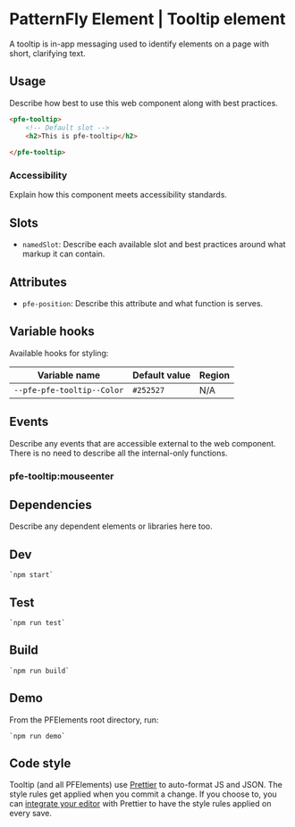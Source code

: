 # PatternFly Element | Tooltip element
A tooltip is in-app messaging used to identify elements on a page with short, clarifying text.

## Usage
Describe how best to use this web component along with best practices.

```html
<pfe-tooltip>
    <!-- Default slot -->
    <h2>This is pfe-tooltip</h2>
    
</pfe-tooltip>
```

### Accessibility
Explain how this component meets accessibility standards.

## Slots

- `namedSlot`: Describe each available slot and best practices around what markup it can contain.

## Attributes

- `pfe-position`: Describe this attribute and what function is serves.

## Variable hooks

Available hooks for styling:

| Variable name | Default value | Region |
| --- | --- | --- |
| `--pfe-pfe-tooltip--Color` | `#252527` | N/A |

## Events
Describe any events that are accessible external to the web component. There is no need to describe all the internal-only functions.

### pfe-tooltip:mouseenter


## Dependencies
Describe any dependent elements or libraries here too.

## Dev

    `npm start`

## Test

    `npm run test`

## Build

    `npm run build`

## Demo

From the PFElements root directory, run:

    `npm run demo`

## Code style

Tooltip (and all PFElements) use [Prettier][prettier] to auto-format JS and JSON. The style rules get applied when you commit a change. If you choose to, you can [integrate your editor][prettier-ed] with Prettier to have the style rules applied on every save.

[prettier]: https://github.com/prettier/prettier/
[prettier-ed]: https://prettier.io/docs/en/editors.html
[web-component-tester]: https://github.com/Polymer/web-component-tester
